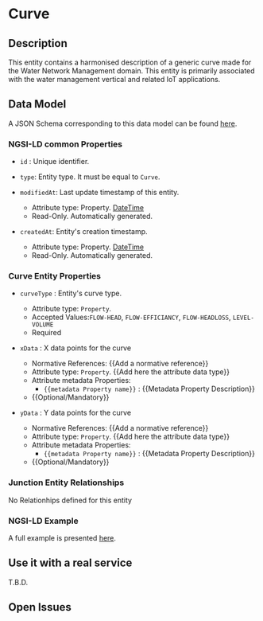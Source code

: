 # Curve

## Description
This entity contains a harmonised description of a generic curve made for the Water Network Management domain. This entity is primarily associated with the water management vertical and related IoT applications.

## Data Model

A JSON Schema corresponding to this data model can be found [here](../schema.json).

### NGSI-LD common Properties

-   `id` : Unique identifier.

-   `type`: Entity type. It must be equal to `Curve`.

-   `modifiedAt`: Last update timestamp of this entity.

    -   Attribute type: Property. [DateTime](https://schema.org/DateTime)
    -   Read-Only. Automatically generated.

-   `createdAt`: Entity's creation timestamp.

    -   Attribute type: Property. [DateTime](https://schema.org/DateTime)
    -   Read-Only. Automatically generated.

### Curve Entity Properties
-   `curveType` : Entity's curve type.

    -   Attribute type: `Property`.
    -   Accepted Values:`FLOW-HEAD`,
                        `FLOW-EFFICIANCY`,
                        `FLOW-HEADLOSS`,
                        `LEVEL-VOLUME`
    -   Required

-   `xData` : X data points for the curve

    -   Normative References: {{Add a normative reference}}
    -   Attribute type: `Property`. {{Add here the attribute data type}}
    -   Attribute metadata Properties:
        -   `{{metadata Property name}}` : {{Metadata Property Description}}
    -   {{Optional/Mandatory}}

-   `yData` : Y data points for the curve

    -   Normative References: {{Add a normative reference}}
    -   Attribute type: `Property`. {{Add here the attribute data type}}
    -   Attribute metadata Properties:
        -   `{{metadata Property name}}` : {{Metadata Property Description}}
    -   {{Optional/Mandatory}}

### Junction Entity Relationships

No Relationhips defined for this entity
### NGSI-LD Example

A full example is presented [here](../example-normalized-ld.jsonld).

## Use it with a real service

T.B.D.

## Open Issues
